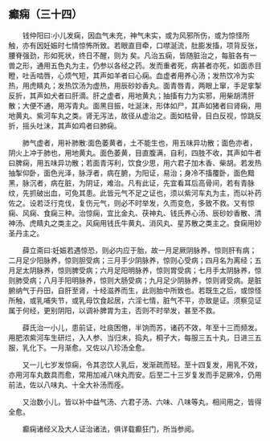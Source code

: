 ## 癫痫（三十四）


&emsp;&emsp;钱仲阳曰∶小儿发痫，因血气未充，神气未实，或为风邪所伤，或为惊怪所触，亦有因妊娠时七情惊怖所致。若眼直目牵，口噤涎流，肚膨发搐，项背反张，腰脊强劲，形如死状，终日不醒，则为 矣。凡治五痫，皆随脏治之，每脏各有一兽之形，通用五色丸为主，仍参以各经之药。发而重者死，病甚者亦死，如面赤目瞪，吐舌啮唇，心烦气短，其声如羊者曰心痫。血虚者用养心汤；发热饮冷为实热，用虎睛丸；发热饮汤为虚热，用辰砂妙香丸。面青唇青，两眼上窜，手足挛掣反折，其声如犬者曰肝滴。肝之虚者，用地黄丸；抽搐有力为实邪，用柴胡清肝散；大便不通，用泻青丸。面黑目振，吐涎沫，形体如尸，其声如猪者曰肾痫，用地黄丸、紫河车丸之类。肾无泻法，故径从虚治之。面如枯骨，目白反视，惊跳反折，摇头吐沫，其声如鸡者曰肺痫。

&emsp;&emsp;肺气虚者，用补肺散∶面色萎黄者，土不能生也，用五味异功散；面色亦者，阴火上冲于肺也，用地黄丸。面色萎黄，目直腹满，自利，四肢不收，其声如牛者曰脾痫，用五味异功散；若面青泻利，饮食少思，用六君子加木香、柴胡。若发热抽掣仰卧，面色光泽，脉浮者，病在腑，为阳证，易治；身冷不搐覆卧，面色黯黑，脉沉者，病在脏，为阴证，难治。凡有此证，先宜看耳后高骨间，若有青脉纹，先抓破出血，可免其患。此皆元气不足之证也，须以紫河车丸为主，而以补药佐之。设若泛行克伐，复伤元气，则必不时举发，久而变危，多致不救。又有惊痫、风痫、食痫三种。治惊痫，宜比金丸、茯神丸、钱氏养心汤、辰砂妙香散、清神汤、虎睛丸之类主之。风痫用钱氏牛黄丸、消风丸、星苏散之类主之。食痫用妙圣丹主之。

&emsp;&emsp;薛立斋曰∶妊娠若遇惊恐，则必内应于胎，故一月足厥阴脉养，惊则肝有病；二月足少阳脉养，惊则胆受病；三月手少阴脉养，惊则心受病；四月名为离经；五月足太阴脉养，惊则脾受病；六月足阳明脉养，惊则胃受病；七月手太阴脉养，惊则肺受病；八月手阳明脉养，惊则大肠受病；九月足少阴脉养，惊则肾受病。是脏腑纳气于丹田，自肝至肾，十经滋养而生，此则胎中所致也。若既生之后，或惊怪所触，或乳哺失节，或乳母饮食起居，六淫七情，脏气不平，亦致是证。须察见证属于何经，更别阴阳，以调补脾胃为主，否则不时举发，甚至不救。

&emsp;&emsp;薛氏治一小儿，患前证，吐痰困倦，半饷而苏，诸药不效，年至十三而频发。用肥浓紫河车生研烂，入人参、当归末，捣丸，桐子大，每服三五十丸，日进三五服，乳化下。一月渐愈。又佐以八珍汤全愈。

&emsp;&emsp;又一儿七岁发惊痫，令其恣饮人乳后，发渐疏而轻。至十四复发，用乳不效，亦用河车丸数具而愈，常用加减八味丸而安。后至二十三岁复发而手足厥冷，仍用前法，佐以八味丸、十全大补汤而痊。

&emsp;&emsp;又治数小儿，皆以补中益气汤、六君子汤、六味、八味等丸，相间用之，皆得全愈。

&emsp;&emsp;癫痫诸经义及大人证治诸法，俱详载癫狂门，所当参阅。

